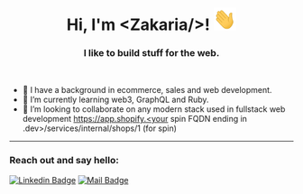
<h1 align="center">Hi, I'm &lt;Zakaria/&gt;! <img src="https://raw.githubusercontent.com/ABSphreak/ABSphreak/master/gifs/Hi.gif" width="40" height="40" /></h1>
<h3 align="center">I like to build stuff for the web.</h3>
<br>
<!-- I recently graduated from the web development bootcamp at Lighthouse Labs, but I have been a self-taught developer for almost 2 years. -->

- 🔭 I have a background in ecommerce, sales and web development.
- 🌱 I’m currently learning web3, GraphQL and Ruby.
- 👯 I’m looking to collaborate on any modern stack used in fullstack web development https://app.shopify.<your spin FQDN ending in .dev>/services/internal/shops/1 (for spin)
<!-- - 💼 Got a job opening? Get in touch with me! -->

<!-- --- -->

<!-- <h3 align="center"> Stack, Languages and Tools <h3>

<div align="center" width="50px">   
   <img src='https://github.com/devicons/devicon/blob/master/icons/javascript/javascript-original.svg' width='50'/> 
   <img src='https://github.com/devicons/devicon/blob/master/icons/react/react-original.svg' width='50'/> 
   <img src='https://github.com/devicons/devicon/blob/master/icons/nodejs/nodejs-original.svg' width='50'/> 
   <img src='https://github.com/devicons/devicon/blob/master/icons/html5/html5-original.svg' width='50'/>    
   <img src='https://github.com/devicons/devicon/blob/master/icons/css3/css3-original.svg' width='50'/> 
   <img src="https://github.com/raghavk16/raghavk16/blob/master/octo.gif" width="50"> 
   <img src='https://github.com/devicons/devicon/blob/master/icons/jquery/jquery-plain.svg' width='50'/>
   <img src='https://github.com/devicons/devicon/blob/master/icons/ruby/ruby-plain.svg' width='50'/> 
   <img src='https://github.com/devicons/devicon/blob/master/icons/postgresql/postgresql-original.svg' width='50'/>
   <img src='https://github.com/devicons/devicon/blob/master/icons/express/express-original.svg' width='50'/> 
</div> -->

---

### Reach out and say hello:
[![Linkedin Badge](https://img.shields.io/badge/-Zakaria_Warsame-0e76a8?style=flat&labelColor=0e76a8&logo=linkedin&logoColor=white)](https://www.linkedin.com/in/zakariawarsame/)
[![Mail Badge](https://img.shields.io/badge/-Zakaria_Warsame-c0392b?style=flat&labelColor=c0392b&logo=gmail&logoColor=white)](mailto:zakaria.warsamee@gmail.com)




<!--
**zakwarsame/zakwarsame** is a ✨ _special_ ✨ repository because its `README.md` (this file) appears on your GitHub profile.

Here are some ideas to get you started:

- 🔭 I’m currently working on ...
- 🌱 I’m currently learning ...
- 👯 I’m looking to collaborate on ...
- 🤔 I’m looking for help with ...
- 💬 Ask me about ...
- 📫 How to reach me: ...
- 😄 Pronouns: ...
- ⚡ Fun fact: ...
-->
